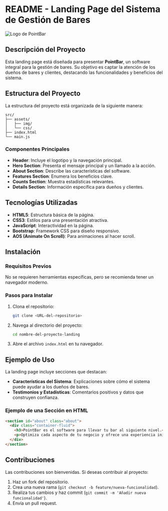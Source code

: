 # README - Landing Page del Sistema de Gestión de Bares

![Logo de PointBar](https://i.postimg.cc/pVnsYgWV/landingpage-preview.png)

## Descripción del Proyecto

Esta landing page está diseñada para presentar **PointBar**, un software integral para la gestión de bares. Su objetivo es captar la atención de los dueños de bares y clientes, destacando las funcionalidades y beneficios del sistema.

## Estructura del Proyecto

La estructura del proyecto está organizada de la siguiente manera:

```
src/
├── assets/
│   ├── img/
│   └── css/
├── index.html
└── main.js
```

### Componentes Principales

- **Header**: Incluye el logotipo y la navegación principal.
- **Hero Section**: Presenta el mensaje principal y un llamado a la acción.
- **About Section**: Describe las características del software.
- **Features Section**: Enumera los beneficios clave.
- **Counts Section**: Muestra estadísticas relevantes.
- **Details Section**: Información específica para dueños y clientes.

## Tecnologías Utilizadas

- **HTML5**: Estructura básica de la página.
- **CSS3**: Estilos para una presentación atractiva.
- **JavaScript**: Interactividad en la página.
- **Bootstrap**: Framework CSS para diseño responsivo.
- **AOS (Animate On Scroll)**: Para animaciones al hacer scroll.

## Instalación

### Requisitos Previos

No se requieren herramientas específicas, pero se recomienda tener un navegador moderno.

### Pasos para Instalar

1. Clona el repositorio:
   ```bash
   git clone <URL-del-repositorio>
   ```

2. Navega al directorio del proyecto:
   ```bash
   cd nombre-del-proyecto-landing
   ```

3. Abre el archivo `index.html` en tu navegador.

## Ejemplo de Uso

La landing page incluye secciones que destacan:

- **Características del Sistema**: Explicaciones sobre cómo el sistema puede ayudar a los dueños de bares.
- **Testimonios y Estadísticas**: Comentarios positivos y datos que construyen confianza.

### Ejemplo de una Sección en HTML

```html
<section id="about" class="about">
  <div class="container-fluid">
    <h3>PointBar es el software para llevar tu bar al siguiente nivel.</h3>
    <p>Optimiza cada aspecto de tu negocio y ofrece una experiencia inigualable a tus clientes.</p>
  </div>
</section>
```

## Contribuciones

Las contribuciones son bienvenidas. Si deseas contribuir al proyecto:

1. Haz un fork del repositorio.
2. Crea una nueva rama (`git checkout -b feature/nueva-funcionalidad`).
3. Realiza tus cambios y haz commit (`git commit -m 'Añadir nueva funcionalidad'`).
4. Envía un pull request.

